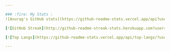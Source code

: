 ```yaml
---

### :fire: My Stats :
![Anurag's GitHub stats](https://github-readme-stats.vercel.app/api?username=boris6&show_icons=true&theme=blood)

[![GitHub Streak](http://github-readme-streak-stats.herokuapp.com?user=boris6&theme=blood)](https://git.io/streak-stats)

[![Top Langs](https://github-readme-stats.vercel.app/api/top-langs/?username=boris6&layout=compact)](https://github.com/anuraghazra/github-readme-stats)

---
```



<!--
**boris6/boris6** is a ✨ _special_ ✨ repository because its `README.md` (this file) appears on your GitHub profile.

Here are some ideas to get you started:

- 🔭 I’m currently working on ...
- 🌱 I’m currently learning ...
- 👯 I’m looking to collaborate on ...
- 🤔 I’m looking for help with ...
- 💬 Ask me about ...
- 📫 How to reach me: ...
- 😄 Pronouns: ...
- ⚡ Fun fact: ...
-->
